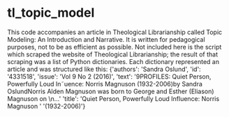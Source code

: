 # tl_topic_model
This code accompanies an article in Theological Librarianship called Topic Modeling: An Introduction and Narrative.
It is written for pedagogical purposes, not to be as efficient as possible. Not included here is the script which scraped
the website of Theological Librarianship; the result of that scraping was a list of Python dictionaries. Each dictionary
represented an article and was structured like this:
{'authors': 'Sandra Oslund',
 'id': '4331518',
 'issue': 'Vol 9 No 2 (2016)',
 'text': '9PROFILES: Quiet Person, Powerfully Loud In˜uence: Norris Magnuson (1932-2006)by Sandra OslundNorris Alden
          Magnuson was born to George and Esther (Eliason) Magnuson on \n...'
'title': 'Quiet Person, Powerfully Loud Influence: Norris Magnuson '
          '(1932-2006)'}

